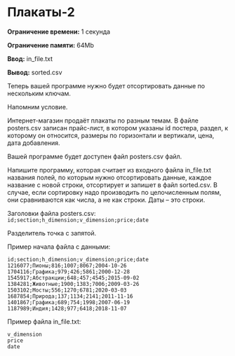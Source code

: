 # Плакаты-2

**Ограничение времени:** 1 секунда

**Ограничение памяти:** 64Mb

**Ввод:** in_file.txt

**Вывод:** sorted.csv

Теперь вашей программе нужно будет отсортировать данные по нескольким ключам.

Напомним условие.

Интернет-магазин продаёт плакаты по разным темам. В файле posters.csv записан прайс-лист, в котором указаны id постера, раздел, к которому он относится, размеры по горизонтали и вертикали, цена, дата добавления.

Вашей программе будет доступен файл posters.csv файл.

Напишите программу, которая считает из входного файла in_file.txt названия полей, по которым нужно отсортировать данные, каждое название с новой строки, отсортирует и запишет в файл sorted.csv. В случае, если сортировку надо производить по целочисленным полям, они сравниваются как числа, а не как строки. Даты – это строки.

Заголовки файла posters.csv:
`id;section;h_dimension;v_dimension;price;date`

Разделитель точка с запятой.

Пример начала файла с данными:
```
id;section;h_dimension;v_dimension;price;date
1216077;Пионы;816;1007;8067;2004-10-26
1704116;Графика;979;426;5861;2000-12-28
1545917;Абстракции;648;457;4545;2015-09-02
1384281;Животные;1900;1383;7006;2009-03-26
1503102;Мосты;556;1270;6781;2020-03-03
1687854;Природа;137;1134;2141;2011-11-16
1401867;Графика;689;754;1998;2007-06-19
1187989;Индия;1428;977;6418;2018-11-07
```

Пример файла in_file.txt:
```
v_dimension
price
date